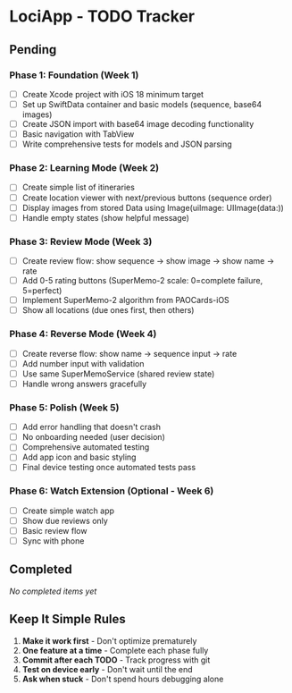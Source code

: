 # LociApp - TODO Tracker

## Pending

### Phase 1: Foundation (Week 1)
- [ ] Create Xcode project with iOS 18 minimum target
- [ ] Set up SwiftData container and basic models (sequence, base64 images)
- [ ] Create JSON import with base64 image decoding functionality
- [ ] Basic navigation with TabView
- [ ] Write comprehensive tests for models and JSON parsing

### Phase 2: Learning Mode (Week 2)
- [ ] Create simple list of itineraries
- [ ] Create location viewer with next/previous buttons (sequence order)
- [ ] Display images from stored Data using Image(uiImage: UIImage(data:))
- [ ] Handle empty states (show helpful message)

### Phase 3: Review Mode (Week 3)
- [ ] Create review flow: show sequence → show image → show name → rate
- [ ] Add 0-5 rating buttons (SuperMemo-2 scale: 0=complete failure, 5=perfect)
- [ ] Implement SuperMemo-2 algorithm from PAOCards-iOS
- [ ] Show all locations (due ones first, then others)

### Phase 4: Reverse Mode (Week 4)
- [ ] Create reverse flow: show name → sequence input → rate
- [ ] Add number input with validation
- [ ] Use same SuperMemoService (shared review state)
- [ ] Handle wrong answers gracefully

### Phase 5: Polish (Week 5)
- [ ] Add error handling that doesn't crash
- [ ] No onboarding needed (user decision)
- [ ] Comprehensive automated testing
- [ ] Add app icon and basic styling
- [ ] Final device testing once automated tests pass

### Phase 6: Watch Extension (Optional - Week 6)
- [ ] Create simple watch app
- [ ] Show due reviews only
- [ ] Basic review flow
- [ ] Sync with phone

## Completed

*No completed items yet*

## Keep It Simple Rules
1. **Make it work first** - Don't optimize prematurely
2. **One feature at a time** - Complete each phase fully
3. **Commit after each TODO** - Track progress with git
4. **Test on device early** - Don't wait until the end
5. **Ask when stuck** - Don't spend hours debugging alone
